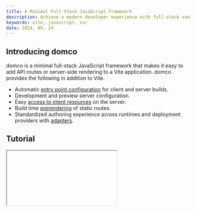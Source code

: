 ```yaml
---
title: A Minimal Full-Stack JavaScript Framework
description: Achieve a modern developer experience with full-stack vanilla JavaScript.
keywords: vite, javascript, ssr
date: 2024, 09, 24
---
```


## Introducing domco

domco is a minimal full-stack JavaScript framework that makes it easy to add API routes or server-side rendering to a Vite application. domco provides the following in addition to Vite.

- Automatic [entry point configuration](https://domco.robino.dev/tutorial#entry-points) for client and server builds.
- Development and preview server configuration.
- Easy [access to client resources](https://domco.robino.dev/tutorial#virtual-modules) on the server.
- Build time [prerendering](https://domco.robino.dev/tutorial#prerender) of static routes.
- Standardized authoring experience across runtimes and deployment providers with [adapters](https://domco.robino.dev/deploy#adapters).

## Tutorial

<drab-youtube aria-label="YouTube Tutorial" uid="jWnzCZru6cU">
    <iframe data-content loading="lazy"></iframe>
</drab-youtube>
